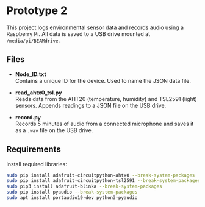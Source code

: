 # Prototype 2

This project logs environmental sensor data and records audio using a Raspberry Pi. All data is saved to a USB drive mounted at `/media/pi/BEAMdrive`.

## Files

- **Node_ID.txt**  
  Contains a unique ID for the device. Used to name the JSON data file.

- **read_ahtx0_tsl.py**  
  Reads data from the AHT20 (temperature, humidity) and TSL2591 (light) sensors. Appends readings to a JSON file on the USB drive.

- **record.py**  
  Records 5 minutes of audio from a connected microphone and saves it as a `.wav` file on the USB drive.

## Requirements

Install required libraries:

```bash
sudo pip install adafruit-circuitpython-ahtx0 --break-system-packages
sudo pip install adafruit-circuitpython-tsl2591 --break-system-packages
sudo pip3 install adafruit-blinka --break-system-packages
sudo pip install pyaudio --break-system-packages
sudo apt install portaudio19-dev python3-pyaudio
